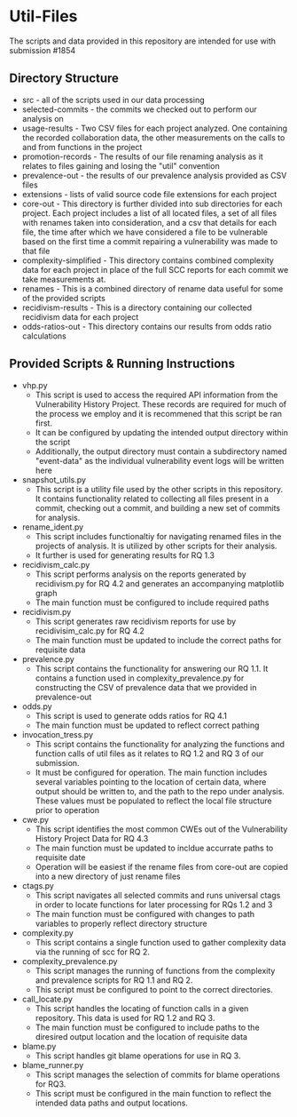 # Util-Files
The scripts and data provided in this repository are intended for use with submission #1854
## Directory Structure
- src - all of the scripts used in our data processing
- selected-commits - the commits we checked out to perform our analysis on
- usage-results - Two CSV files for each project analyzed. One containing the recorded collaboration data, the other measurements on the calls to and from functions in the project
- promotion-records - The results of our file renaming analysis as it relates to files gaining and losing the "util" convention
- prevalence-out - the results of our prevalence analysis provided as CSV files
- extensions - lists of valid source  code file extensions for each project
- core-out - This directory is further divided into sub directories for each project. Each project includes a list of all located files, a set of all files with renames taken into consideration, and a csv that details for each file, the time after which we have considered a file to be vulnerable based on the first time a commit repairing a vulnerability was made to that file
- complexity-simplified - This directory contains combined complexity data for each project in place of the full SCC reports for each commit we take measurements at.
- renames - This is a combined directory of rename data useful for some of the provided scripts
- recidivism-results - This is a directory containing our collected recidivism data for each project
- odds-ratios-out - This directory contains our results from odds ratio calculations
 
## Provided Scripts & Running Instructions
- vhp.py
  - This script is used to access the required API information from the Vulnerability History Project. These records are required for much of the process we employ and it is recommened that this script be ran first.
  - It can be configured by updating the intended output directory within the script
  - Additionally, the output directory must contain a subdirectory named "event-data" as the individual vulnerability event logs will be written here
- snapshot_utils.py
  - This script is a utility file used by the other scripts in this repository. It contains functionality related to collecting all files present in a commit, checking out a commit, and building a new set of commits for analysis.
- rename_ident.py
  - This script includes functionaltiy for navigating renamed files in the projects of analysis. It is utilized by other scripts for their analysis.
  - It further is used for generating results for RQ 1.3
- recidivism_calc.py
  - This script performs analysis on the reports generated by recidivism.py for RQ 4.2 and generates an accompanying matplotlib graph
  - The main function must be configured to include required paths
- recidivism.py 
  - This script generates raw recidivism reports for use by recidivisim_calc.py for RQ 4.2
  - The main function must be updated to include the correct paths for requisite data
- prevalence.py
  - This script contains the functionality for answering our RQ 1.1. It contains a function used in complexity_prevalence.py for constructing the CSV of prevalence data that we provided in prevalence-out
- odds.py
  - This script is used to generate odds ratios for RQ 4.1
  - The main function must be updated to reflect correct pathing
- invocation_tress.py
  - This script contains the functionality for analyzing the functions and function calls of util files as it relates to RQ 1.2 and RQ 3 of our submission.
  - It must be configured for operation. The main function includes several variables pointing to the location of certain data, where output should be written to, and the path to the repo under analysis. These values must be populated to reflect the local file structure prior to operation
- cwe.py
  - This script identifies the most common CWEs out of the Vulnerability History Project Data for RQ 4.3
  - The main function must be updated to incldue accurrate paths to requisite date 
  - Operation will be easiest if the rename files from core-out are copied into a new directory of just rename files
- ctags.py
  - This script navigates all selected commits and runs universal ctags in order to locate functions for later processing for RQs 1.2 and 3
  - The main function must be configured with changes to path variables to properly reflect directory structure
- complexity.py
  - This script contains a single function used to gather complexity data via the running of scc for RQ 2.
- complexity_prevalence.py
  - This script manages the running of functions from the complexity and prevalence scripts for RQ 1.1 and RQ 2.
  - This script must be configured to point to the correct directories.
- call_locate.py
  - This script handles the locating of function calls in a given repository. This data is used for RQ 1.2 and RQ 3.
  - The main function must be configured to include paths to the diresired output location and the location of requisite data
- blame.py
  - This script handles git blame operations for use in RQ 3.
- blame_runner.py
  - This script manages the selection of commits for blame operations for RQ3.
  - This script must be configured in the main function to reflect the intended data paths and output locations.
  